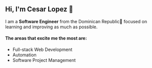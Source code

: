 ## Hi, I'm Cesar Lopez 🐧

I am a **Software Engineer** from the Dominican Republic🌴 focused on learning and improving as much as possible.

#### The areas that excite me the most are: 
* Full-stack Web Development
* Automation
* Software Project Management


<!-- 
I have a Youtube channel called (Slowtyper)[https://www.youtube.com/channel/UCLrjwyHUJ-IzwEBZtTCbuCg] where I post devlogs and tutorials. I'll be more than honored if you join on the journey of becoming better software engineers together.
-->
